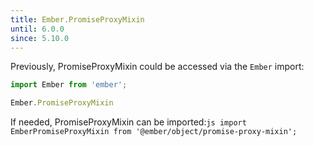 ```yaml
---
title: Ember.PromiseProxyMixin
until: 6.0.0
since: 5.10.0
---
```



Previously, PromiseProxyMixin could be accessed via the `Ember` import:
```js
import Ember from 'ember';

Ember.PromiseProxyMixin
```

 If needed, PromiseProxyMixin can be imported:```js
import EmberPromiseProxyMixin from '@ember/object/promise-proxy-mixin';```
